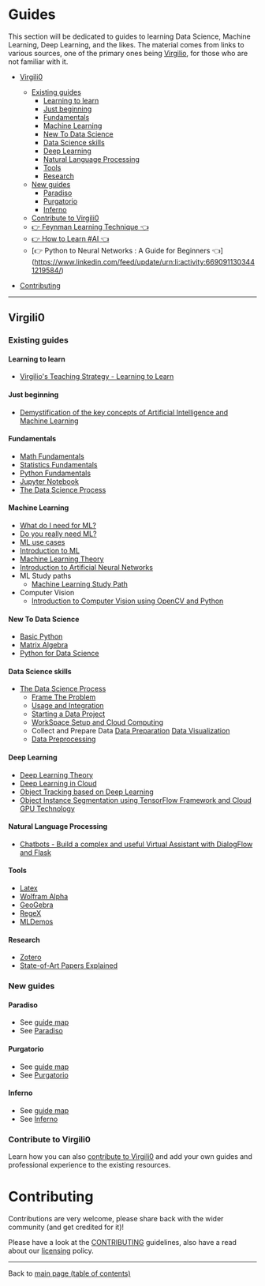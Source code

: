 # Guides

This section will be dedicated to guides to learning Data Science, Machine Learning, Deep Learning, and the likes. The material comes from links to various sources, one of the primary ones being [Virgilio](https://github.com/virgili0/Virgilio), for those who are not familiar with it.

- [Virgili0](#virgili0)
  - [Existing guides](#existing-guides)
    - [Learning to learn](#learning-to-learn)
    - [Just beginning](#just-beginning)
    - [Fundamentals](#fundamentals)  
    - [Machine Learning](#machine-learning)
    - [New To Data Science](#new-to-data-science)
    - [Data Science skills](#data-science-skills)
    - [Deep Learning](#deep-learning)
    - [Natural Language Processing](#natural-language-processing)
    - [Tools](#tools)
    - [Research](#research)
  - [New guides](#new-guides)
    - [Paradiso](#paradiso)
    - [Purgatorio](#purgatorio)
    - [Inferno](#inferno)
  - [Contribute to Virgili0](#contribute-to-virgili0)
  - [👉 Feynman Learning Technique 👈](https://www.linkedin.com/posts/asif-bhat_neverstoplearning-asifbhat-activity-6639250916010717185-avMT)
  - [👉 How to Learn #AI 👈](https://www.linkedin.com/posts/asif-bhat_datasciencepost-on-instagram-artificialintelligence-activity-6634407139324588032-DD4K)
  - [👉 Python to Neural Networks : A Guide for Beginners 👈] (https://www.linkedin.com/feed/update/urn:li:activity:6690911303441219584/)

- [Contributing](#contributing)

---

## Virgili0

### Existing guides

#### Learning to learn
  - [Virgilio's Teaching Strategy - Learning to Learn](https://github.com/virgili0/Virgilio/blob/a1996ef0b8fa66e564b7115794a07183640dfb08/Topics/teaching.md)

#### Just beginning
  - [Demystification of the key concepts of Artificial Intelligence and Machine Learning](https://github.com/virgili0/Virgilio/blob/d58b04d10d8dcd8cc887eed6074bc50e7daa7678/content/paradiso/demystification-ai-ml-dl.md)

#### Fundamentals
  - [Math Fundamentals](https://github.com/virgili0/Virgilio/blob/d58b04d10d8dcd8cc887eed6074bc50e7daa7678/content/purgatorio/fundamentals/math-fundamentals.md)
  - [Statistics Fundamentals](https://github.com/virgili0/Virgilio/blob/d58b04d10d8dcd8cc887eed6074bc50e7daa7678/content/purgatorio/fundamentals/statistics-fundamentals.md)
  - [Python Fundamentals](https://github.com/virgili0/Virgilio/blob/d58b04d10d8dcd8cc887eed6074bc50e7daa7678/content/purgatorio/fundamentals/python-fundamentals.md)
  - [Jupyter Notebook](https://github.com/virgili0/Virgilio/blob/d58b04d10d8dcd8cc887eed6074bc50e7daa7678/content/purgatorio/fundamentals/jupyter-notebook.md)
  - [The Data Science Process](https://github.com/virgili0/Virgilio/blob/d58b04d10d8dcd8cc887eed6074bc50e7daa7678/content/purgatorio/fundamentals/the-data-science-process.md)

#### Machine Learning
  - [What do I need for ML?](https://github.com/virgili0/Virgilio/blob/a1996ef0b8fa66e564b7115794a07183640dfb08/Topics/prerequisites.md)
  - [Do you really need ML?](https://github.com/virgili0/Virgilio/blob/a1996ef0b8fa66e564b7115794a07183640dfb08/Topics/do_you_need_ml.md)
  - [ML use cases](https://github.com/virgili0/Virgilio/blob/d58b04d10d8dcd8cc887eed6074bc50e7daa7678/content/paradiso/use-cases.md)
  - [Introduction to ML](https://github.com/virgili0/Virgilio/blob/d58b04d10d8dcd8cc887eed6074bc50e7daa7678/content/paradiso/introduction-to-ml.md)
  - [Machine Learning Theory](https://github.com/virgili0/Virgilio/blob/d58b04d10d8dcd8cc887eed6074bc50e7daa7678/content/purgatorio/select-and-train-machine-learning-models/machine-learning-theory.md)
  - [Introduction to Artificial Neural Networks](https://github.com/virgili0/Virgilio/blob/a1996ef0b8fa66e564b7115794a07183640dfb08/Topics/ANN.md)
  - ML Study paths
    - [Machine Learning Study Path](https://github.com/virgili0/Virgilio/blob/master/LearningPaths/Machine%20Learning%20Engineer%20Career%20Path)
  - Computer Vision
    - [Introduction to Computer Vision using OpenCV and Python](https://github.com/virgili0/Virgilio/blob/a1996ef0b8fa66e564b7115794a07183640dfb08/Topics/Computer%20Vision/Introduction_to_Computer_Vision_using_OpenCV_and_Python.ipynb) 

#### New To Data Science
  - [Basic Python](https://github.com/virgili0/Virgilio/blob/master/NewToDataScience/PythonBasic.md)
  - [Matrix Algebra](https://github.com/virgili0/Virgilio/blob/master/NewToDataScience/MatrixAlgebra.ipynb)
  - [Python for Data Science](https://github.com/virgili0/Virgilio/blob/master/NewToDataScience/PythonDataScience.ipynb)

#### Data Science skills
  - [The Data Science Process](https://github.com/virgili0/Virgilio/blob/f719225777afe22430ce62bf025c60b4cd46c076/content/purgatorio/fundamentals/the-data-science-process.md)
    - [Frame The Problem](https://github.com/virgili0/Virgilio/blob/f719225777afe22430ce62bf025c60b4cd46c076/content/purgatorio/fundamentals/the-data-science-process.md#Frame-the-problem)
    - [Usage and Integration](https://github.com/virgili0/Virgilio/blob/a1996ef0b8fa66e564b7115794a07183640dfb08/Topics/usage-and-integration.md)
    - [Starting a Data Project](https://github.com/virgili0/Virgilio/blob/a1996ef0b8fa66e564b7115794a07183640dfb08/Topics/starting-a-data-project.md)
    - [WorkSpace Setup and Cloud Computing](https://github.com/virgili0/Virgilio/blob/7b2c33031b687e75bb34f7350fa264d2bfbc277e/content/purgatorio/define-the-scope-and-ask-questions/workspace-setup-and-cloud-computing.md)
    - Collect and Prepare Data
      [Data Preparation](https://github.com/virgili0/Virgilio/blob/708bd547c0bd04b05ac76b25c42b0158ea632b21/content/purgatorio/collect-and-prepare-data/data-preparation.md)
      [Data Visualization](https://github.com/virgili0/Virgilio/blob/708bd547c0bd04b05ac76b25c42b0158ea632b21/content/purgatorio/collect-and-prepare-data/data-visualization.md)
    - [Data Preprocessing](https://github.com/virgili0/Virgilio/blob/a1996ef0b8fa66e564b7115794a07183640dfb08/Specializations/HardSkills/DataPreprocessing.md)

#### Deep Learning
  - [Deep Learning Theory](https://github.com/virgili0/Virgilio/blob/7b2c33031b687e75bb34f7350fa264d2bfbc277e/content/purgatorio/select-and-train-machine-learning-models/deep-learning-theory.md)
  - [Deep Learning in Cloud](https://github.com/virgili0/Virgilio/blob/a1996ef0b8fa66e564b7115794a07183640dfb08/Topics/Deep%20learning%20in%20cloud/README.md)
  - [Object Tracking based on Deep Learning](https://github.com/virgili0/Virgilio/blob/a1996ef0b8fa66e564b7115794a07183640dfb08/Topics/Computer%20Vision/Object_Tracking_based_on_Deep_Learning.ipynb)
  - [Object Instance Segmentation using TensorFlow Framework and Cloud GPU Technology](https://github.com/virgili0/Virgilio/blob/a1996ef0b8fa66e564b7115794a07183640dfb08/Topics/Computer%20Vision/Object_Instance_Segmentation_using_TensorFlow_Framework_and_Cloud_GPU_Technology.ipynb)

#### Natural Language Processing
  - [Chatbots - Build a complex and useful Virtual Assistant with DialogFlow and Flask](https://github.com/virgili0/Virgilio/blob/a1996ef0b8fa66e564b7115794a07183640dfb08/Topics/DialogFlow.md)

#### Tools
  - [Latex](https://github.com/virgili0/Virgilio/blob/708bd547c0bd04b05ac76b25c42b0158ea632b21/content/inferno/tools/latex.md)
  - [Wolfram Alpha](https://github.com/virgili0/Virgilio/blob/708bd547c0bd04b05ac76b25c42b0158ea632b21/content/inferno/tools/wolfram-alpha.md)
  - [GeoGebra](https://github.com/virgili0/Virgilio/blob/a1996ef0b8fa66e564b7115794a07183640dfb08/Tools/GeoGebra.md)
  - [RegeX](https://github.com/virgili0/Virgilio/blob/a1996ef0b8fa66e564b7115794a07183640dfb08/Tools/Regex.ipynb)
  - [MLDemos](https://github.com/virgili0/Virgilio/blob/a1996ef0b8fa66e564b7115794a07183640dfb08/Tools/MLDemos/README.md)

#### Research
  - [Zotero](https://github.com/virgili0/Virgilio/blob/708bd547c0bd04b05ac76b25c42b0158ea632b21/content/inferno/research/zotero.md)
  - [State-of-Art Papers Explained](https://github.com/virgili0/Virgilio/blob/d58b04d10d8dcd8cc887eed6074bc50e7daa7678/content/inferno/research/sota-papers.md)

### New guides

#### Paradiso

- See [guide map](https://github.com/virgili0/Virgilio#future-map)
- See [Paradiso](https://github.com/virgili0/Virgilio#paradiso)

#### Purgatorio

- See [guide map](https://github.com/virgili0/Virgilio#future-map)
- See [Purgatorio](https://github.com/virgili0/Virgilio#purgatorio)

#### Inferno

- See [guide map](https://github.com/virgili0/Virgilio#future-map)
- See [Inferno](https://github.com/virgili0/Virgilio#inferno)

### Contribute to Virgili0

Learn how you can also [contribute to Virgili0](https://github.com/virgili0/Virgilio#contributing-to-virgilio) and add your own guides and professional experience to the existing resources.

# Contributing

Contributions are very welcome, please share back with the wider community (and get credited for it)!

Please have a look at the [CONTRIBUTING](CONTRIBUTING.md) guidelines, also have a read about our [licensing](LICENSE.md) policy.

---

Back to [main page (table of contents)](README.md)
